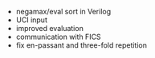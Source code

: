 - negamax/eval sort in Verilog
- UCI input
- improved evaluation
- communication with FICS
- fix en-passant and three-fold repetition